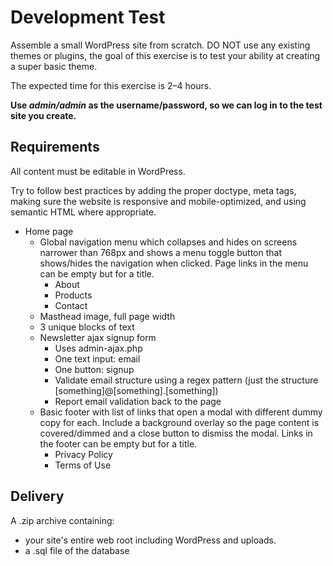 # Development Test

Assemble a small WordPress site from scratch. DO NOT use any existing themes or plugins, the goal of this exercise is to test your ability at creating a super basic theme.

The expected time for this exercise is 2–4 hours.

**Use _admin/admin_ as the username/password, so we can log in to the test site you create.**

## Requirements

All content must be editable in WordPress.

Try to follow best practices by adding the proper doctype, meta tags, making sure the website is responsive and mobile-optimized, and using semantic HTML where appropriate.

- Home page
    - Global navigation menu which collapses and hides on screens narrower than 768px and shows a menu toggle button that shows/hides the navigation when clicked. Page links in the menu can be empty but for a title.
        - About
        - Products
        - Contact
    - Masthead image, full page width
    - 3 unique blocks of text
    - Newsletter ajax signup form
      - Uses admin-ajax.php
      - One text input: email
      - One button: signup
      - Validate email structure using a regex pattern (just the structure [something]@[something].[something])
      - Report email validation back to the page
    - Basic footer with list of links that open a modal with different dummy copy for each. Include a background overlay so the page content is covered/dimmed and a close button to dismiss the modal. Links in the footer can be empty but for a title.
        - Privacy Policy
        - Terms of Use

## Delivery

A .zip archive containing:

- your site's entire web root including WordPress and uploads.
- a .sql file of the database
